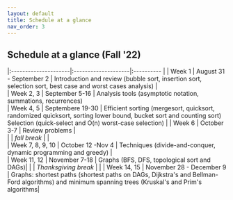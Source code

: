 ```yaml
---
layout: default 
title: Schedule at a glance
nav_order: 3
---
```


## Schedule at a glance (Fall '22)

|:---------------------|:--------------------|:---------- |
| Week 1       |  August 31 - September 2    | Introduction and review (bubble sort, insertion sort, selection sort, best case and worst cases analysis) |                  
| Week 2, 3    |  September 5-16 | Analysis tools (asymptotic notation, summations, recurrences)                 
| Week 4, 5    |  Septembere 19-30   | Efficient sorting (mergesort, quicksort, randomized quicksort, sorting lower bound, bucket sort and counting sort) Selection (quick-select and O(n) worst-case selection) |
| Week 6       |  October 3-7      | Review problems     |      
|  | _fall break_  |                  |              
| Week 7, 8, 9, 10     |  October 12 -Nov 4  | Techniques (divide-and-conquer, dynamic programming and greedy) |                           
| Week 11, 12  |  November 7-18 | Graphs  (BFS, DFS, topological sort and DAGs)|
|             | _Thanksgiving break_ | | 
| Week 14, 15  |  November 28 - December 9 | Graphs: shortest paths (shortest paths on DAGs, Dijkstra's  and Bellman-Ford algorithms) and minimum spanning trees (Kruskal's and Prim's algorithms|

